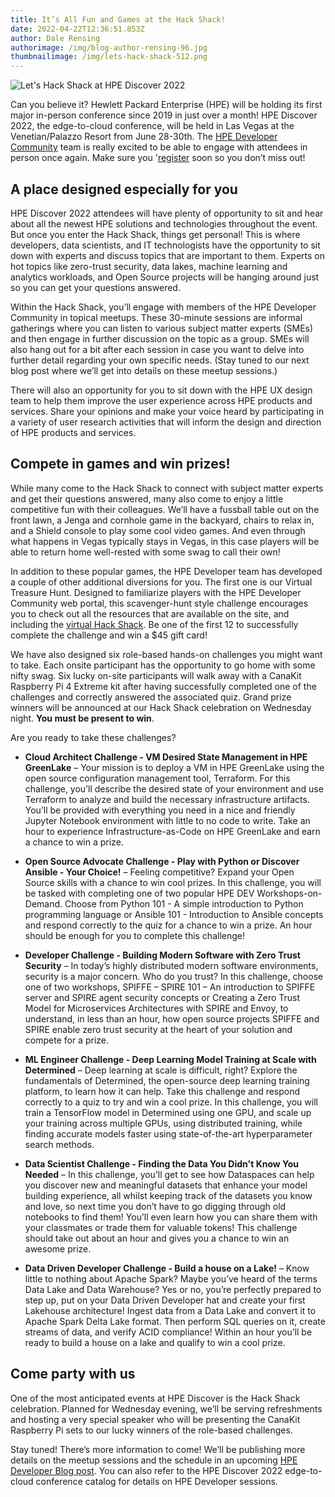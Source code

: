 ```yaml
---
title: It’s All Fun and Games at the Hack Shack!
date: 2022-04-22T12:36:51.853Z
author: Dale Rensing
authorimage: /img/blog-author-rensing-96.jpg
thumbnailimage: /img/lets-hack-shack-512.png
---
```

![Let's Hack Shack at HPE Discover 2022](/img/lets-hack-shack-512.png "Let's Hack Shack at HPE Discover 2022")


Can you believe it? Hewlett Packard Enterprise (HPE) will be holding its first major in-person conference since 2019 in just over a month! HPE Discover 2022, the edge-to-cloud conference, will be held in Las Vegas at the Venetian/Palazzo Resort from June 28-30th. The [HPE Developer Community](https://developer.hpe.com/) team is really excited to be able to engage with attendees in person once again. Make sure you '[register](https://attend.hpe.com/discover2022/index.cfm?iLangID=1) soon so you don’t miss out!

## A place designed especially for you

HPE Discover 2022 attendees will have plenty of opportunity to sit and hear about all the newest HPE solutions and technologies throughout the event. But once you enter the Hack Shack, things get personal! This is where developers, data scientists, and IT technologists have the opportunity to sit down with experts and discuss topics that are important to them. Experts on hot topics like zero-trust security, data lakes, machine learning and analytics workloads, and Open Source projects will be hanging around just so you can get your questions answered.

Within the Hack Shack, you’ll engage with members of the HPE Developer Community in topical meetups. These 30-minute sessions are informal gatherings where you can listen to various subject matter experts (SMEs) and then engage in further discussion on the topic as a group. SMEs will also hang out for a bit after each session in case you want to delve into further detail regarding your own specific needs. (Stay tuned to our next blog post where we’ll get into details on these meetup sessions.)

There will also an opportunity for you to sit down with the HPE UX design team to help them improve the user experience across HPE products and services. Share your opinions and make your voice heard by participating in a variety of user research activities that will inform the design and direction of HPE products and services.

## Compete in games and win prizes!

While many come to the Hack Shack to connect with subject matter experts and get their questions answered, many also come to enjoy a little competitive fun with their colleagues. We’ll have a fussball table out on the front lawn, a Jenga and cornhole game in the backyard, chairs to relax in, and a Shield console to play some cool video games. And even through what happens in Vegas typically stays in Vegas, in this case players will be able to return home well-rested with some swag to call their own!

In addition to these popular games, the HPE Developer team has developed a couple of other additional diversions for you. The first one is our Virtual Treasure Hunt. Designed to familiarize players with the HPE Developer Community web portal, this scavenger-hunt style challenge encourages you to check out all the resources that are available on the site, and including the [virtual Hack Shack](https://developer.hpe.com/hackshack/). Be one of the first 12 to successfully complete the challenge and win a $45 gift card! 

We have also designed six role-based hands-on challenges you might want to take. Each onsite participant has the opportunity to go home with some nifty swag. Six lucky on-site participants will walk away with a CanaKit Raspberry Pi 4 Extreme kit after having successfully completed one of the challenges and correctly answered the associated quiz. Grand prize winners will be announced at our Hack Shack celebration on Wednesday night. **You must be present to win**.  

Are you ready to take these challenges?

* **Cloud Architect Challenge - VM Desired State Management in HPE GreenLake** – Your mission is to deploy a VM in HPE GreenLake using the open source configuration management tool, Terraform. For this challenge, you’ll describe the desired state of your environment and use Terraform to analyze and build the necessary infrastructure artifacts. You’ll be provided with everything you need in a nice and friendly Jupyter Notebook environment with little to no code to write. Take an hour to experience Infrastructure-as-Code on HPE GreenLake and earn a chance to win a prize.

* **Open Source Advocate Challenge - Play with Python or Discover Ansible - Your Choice!** – Feeling competitive? Expand your Open Source skills with a chance to win cool prizes. In this challenge, you will be tasked with completing one of two popular HPE DEV Workshops-on-Demand. Choose from Python 101 - A simple introduction to Python programming language or Ansible 101 - Introduction to Ansible concepts and respond correctly to the quiz for a chance to win a prize. An hour should be enough for you to complete this challenge!

* **Developer Challenge - Building Modern Software with Zero Trust Security** – In today’s highly distributed modern software environments, security is a major concern. Who do you trust? In this challenge, choose one of two workshops, SPIFFE – SPIRE 101 – An introduction to SPIFFE server and SPIRE agent security concepts or Creating a Zero Trust Model for Microservices Architectures with SPIRE and Envoy, to understand, in less than an hour, how open source projects SPIFFE and SPIRE enable zero trust security at the heart of your solution and compete for a prize.

* **ML Engineer Challenge - Deep Learning Model Training at Scale with Determined** – Deep learning at scale is difficult, right? Explore the fundamentals of Determined, the open-source deep learning training platform, to learn how it can help. Take this challenge and respond correctly to a quiz to try and win a cool prize. In this challenge, you will train a TensorFlow model in Determined using one GPU, and scale up your training across multiple GPUs, using distributed training, while finding accurate models faster using state-of-the-art hyperparameter search methods.

* **Data Scientist Challenge - Finding the Data You Didn't Know You Needed** – In this challenge, you’ll get to see how Dataspaces can help you discover new and meaningful datasets that enhance your model building experience, all whilst keeping track of the datasets you know and love, so next time you don’t have to go digging through old notebooks to find them! You’ll even learn how you can share them with your classmates or trade them for valuable tokens! This challenge should take out about an hour and gives you a chance to win an awesome prize.

* **Data Driven Developer Challenge - Build a house on a Lake!** – Know little to nothing about Apache Spark? Maybe you’ve heard of the terms Data Lake and Data Warehouse? Yes or no, you’re perfectly prepared to step up, put on your Data Driven Developer hat and create your first Lakehouse architecture! Ingest data from a Data Lake and convert it to Apache Spark Delta Lake format. Then perform SQL queries on it, create streams of data, and verify ACID compliance! Within an hour you’ll be ready to build a house on a lake and qualify to win a cool prize.


## Come party with us

One of the most anticipated events at HPE Discover is the Hack Shack celebration. Planned for Wednesday evening, we’ll be serving refreshments and hosting a very special speaker who will be presenting the CanaKit Raspberry Pi sets to our lucky winners of the role-based challenges.

Stay tuned! There’s more information to come! We’ll be publishing more details on the meetup sessions and the schedule in an upcoming [HPE Developer Blog post](https://developer.hpe.com/blog). You can also refer to the HPE Discover 2022 edge-to-cloud conference catalog for details on HPE Developer sessions.